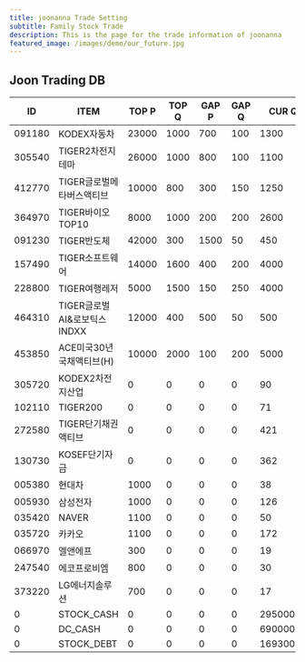 ```yaml
---
title: joonanna Trade Setting
subtitle: Family Stock Trade
description: This is the page for the trade information of joonanna
featured_image: /images/demo/our_future.jpg
---
```


## Joon Trading DB

|ID|ITEM |TOP P|TOP Q|GAP P|GAP Q|CUR Q|
|--|-----|--|--|--|--|--|
|091180|KODEX자동차|23000|1000|700|100|1300|
|305540|TIGER2차전지테마|26000|1000|800|100|1100|
|412770|TIGER글로벌메타버스액티브|10000|800|300|150|1250| 
|364970|TIGER바이오TOP10|8000|1000|200|200|2600|
|091230|TIGER반도체|42000|300|1500|50|450|
|157490|TIGER소프트웨어|14000|1600|400|200|4000|
|228800|TIGER여행레저|5000|1500|150|250|4000|
|464310|TIGER글로벌AI&로보틱스INDXX|12000|400|500|50|500|
|453850|ACE미국30년국채액티브(H)|10000|2000|100|200|5000|
|305720|KODEX2차전지산업|0|0|0|0|90|
|102110|TIGER200|0|0|0|0|71|
|272580|TIGER단기채권액티브|0|0|0|0|421|
|130730|KOSEF단기자금|0|0|0|0|362|
|005380|현대차|1000|0|0|0|38|
|005930|삼성전자|1000|0|0|0|126|
|035420|NAVER|1100|0|0|0|50|
|035720|카카오|1100|0|0|0|172|
|066970|엘앤에프|300|0|0|0|19|
|247540|에코프로비엠|800|0|0|0|30|
|373220|LG에너지솔루션|700|0|0|0|17|
|0|STOCK_CASH|0|0|0|0|2950000|
|0|DC_CASH|0|0|0|0|690000|
|0|STOCK_DEBT|0|0|0|0|16930000|
